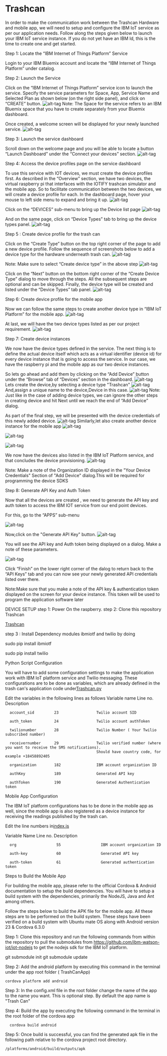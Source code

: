 # Trashcan
In order to make the communication work between the Trashcan Hardware and mobile app, we will need to setup and configure the IBM IoT service as per our application needs. Follow along the steps given below to launch your IBM IoT service instance. If you do not yet have an IBM Id, this is the time to create one and get started.

Step 1: Locate the “IBM Internet of Things Platform” Service

Login to your IBM Bluemix account and locate the “IBM Internet of Things Platform” under catalog.

Step 2: Launch the Service

Click on the “IBM Internet of Things Platform” service icon to launch the service. Specify the service parameters for Space, App, Service Name and Selected Plan as shown below (on the right side panel), and click on “CREATE” button.
![alt-tag](https://github.com/rajeevbrahma/Trashcan/blob/master/screenshots/step2.png)
Note: The Space for the service refers to an IBM Bluemix space that you have to create separately from your Bluemix dashboard.

Once created, a welcome screen will be displayed for your newly launched service.
![alt-tag](https://github.com/rajeevbrahma/Trashcan/blob/master/screenshots/step2.1.png)

Step 3: Launch the service dashboard

Scroll down on the welcome page and you will be able to locate a button “Launch Dashboard” under the “Connect your devices” section.
![alt-tag](https://github.com/rajeevbrahma/Trashcan/blob/master/screenshots/step3.png)

Step 4: Access the device profiles page on the service dashboard

To use this service with IOT devices, we must create the device profiles first. As described in the “Overview” section, we have two devices, the virtual raspberry pi that interfaces with the IOTIFY trashcan simulator and the mobile app. So to facilitate communication between the two devices, we will create a device profile for each.
In the dashboard page, hover your mouse to left side menu to expand and bring it up.
![alt-tag](https://github.com/rajeevbrahma/Trashcan/blob/master/screenshots/step3.1.png)

Click on the “DEVICES” sub-menu to bring up the Device list page
![alt-tag](https://github.com/rajeevbrahma/Trashcan/blob/master/screenshots/step3.2.png)

And on the same page, click on “Device Types” tab to bring up the device types panel.
![alt-tag](https://github.com/rajeevbrahma/Trashcan/blob/master/screenshots/step3.3.png)

Step 5 : Create device profile for the trash can 

Click on the “Create Type” button on the top right corner of the page to add a new device profile. Follow the sequence of screenshots below to add a device type for the hardware underneath trash can.
![alt-tag](https://github.com/rajeevbrahma/Trashcan/blob/master/screenshots/step3.4.png)

Note: Make sure to select “Create device type” in the above step
![alt-tag](https://github.com/rajeevbrahma/Trashcan/blob/master/screenshots/step3.5.png)

Click on the “Next” button on the bottom right corner of the “Create Device Type” dialog to move through the steps. All the subsequent steps are optional and can be skipped. Finally, the device type will be created and listed under the “Device Types” tab panel.
![alt-tag](https://github.com/rajeevbrahma/Trashcan/blob/master/screenshots/step3.6.png)

Step 6: Create device profile for the mobile app

Now we can follow the same steps to create another device type in “IBM IoT Platform” for the mobile app.
![alt-tag](https://github.com/rajeevbrahma/Trashcan/blob/master/screenshots/step3.7.png)

At last, we will have the two device types listed as per our project requirement.
![alt-tag](https://github.com/rajeevbrahma/Trashcan/blob/master/screenshots/step3.8.png)

Step 7: Create device instances

We now have the device types defined in the service. The next thing is to define the actual device itself which acts as a virtual identifier (device id) for every device instance that is going to access the service. In our case, we have the raspberry pi and the mobile app as our two device instances.

So lets go ahead and add them by clicking on the “Add Device” button under the “Browse” tab of “Devices” section in the dashboard.
![alt-tag](https://github.com/rajeevbrahma/Trashcan/blob/master/screenshots/step3.9.png)
Lets create the device,by selecting a device type "Trashcan"
![alt-tag](https://github.com/rajeevbrahma/Trashcan/blob/master/screenshots/step3.10.png)
And,assign a unique name to the device,Device in this case.
![alt-tag](https://github.com/rajeevbrahma/Trashcan/blob/master/screenshots/step3.11.png)
Note: Just like in the case of adding device types, we can ignore the other steps in creating device and hit Next until we reach the end of “Add Device” dialog.

As part of the final step, we will be presented with the device credentials of this newly added device.
![alt-tag](https://github.com/rajeevbrahma/Trashcan/blob/master/screenshots/step3.12.png)
Similarly,let also create another device instance for the mobile app
![alt-tag](https://github.com/rajeevbrahma/Trashcan/blob/master/screenshots/step3.13.png)

![alt-tag](https://github.com/rajeevbrahma/Trashcan/blob/master/screenshots/step3.14.png)

![alt-tag](https://github.com/rajeevbrahma/Trashcan/blob/master/screenshots/step3.15.png)

We now have the devices also listed in the IBM IoT Platform service, and that concludes the device provisioning.
![alt-tag](https://github.com/rajeevbrahma/Trashcan/blob/master/screenshots/step3.16.png)

Note: Make a note of the Organization ID displayed in the "Your Device Credentials" Section of "Add Device" dialog.This will be required for programming the device SDKS

Step 8: Generate API Key and Auth Token

Now that all the devices are created , we need to generate the API key and auth token to access the IBM IOT service from our end point devices.

For this, go to the “APPS” sub-menu

![alt-tag](https://github.com/rajeevbrahma/Trashcan/blob/master/screenshots/step7.1.png)

Now,click on the "Generate API Key" button.
![alt-tag](https://github.com/rajeevbrahma/Trashcan/blob/master/screenshots/step7.2.png)

You will see the API key and Auth token being displayed on a dialog. Make a note of these parameters.

![alt-tag](https://github.com/rajeevbrahma/Trashcan/blob/master/screenshots/step7.4.png)

Click “Finish” on the lower right corner of the dalog to return back to the “API Keys” tab and you can now see your newly generated API credentials listed over there.

Note:Make sure that you make a note of the API key & authentication token displayed on the screen for your device instance. This token will be used to program the application software later

DEVICE SETUP
step 1: Power On the raspberry.
step 2: Clone this repository Trashcan

[Trashcan](https://github.com/rajeevbrahma/Trashcan.git)

step 3 : Install Dependency modules ibmiotf and twilio by doing

sudo pip install ibmiotf

sudo pip install twilio

Python Script Configuration

You will have to add some configuration settings to make the application work with IBM IoT platform service and Twilio messaging. These configurations are to be done as variables, which are already defined in the trash can's application code under[Trashcan.py](https://github.com/rajeevbrahma/Trashcan/blob/master/Trashcan.py)

Edit the variables in the following lines as follows
Variable name       Line no.           Description

      account_sid         23                 Twilio account SID

      auth_token          24                 Twilio account authToken

      twilionumber        28                 Twilio Number ( Your Twilio subscribed number)

      receivernumber      29                 Twilio verified number (where you want to receive the SMS notifications). 
                                             Should have country code, for example +18458892405

      organization        182                IBM account organization ID

      authKey             189                Generated API key

      authToken           190                Generated Authentication token
    
Mobile App Configuration

The IBM IoT platform configurations has to be done in the mobile app as well, since the mobile app is also registered as a device instance for receiving the readings published by the trash can.

Edit the line numbers in[index.js](https://github.com/rajeevbrahma/Trashcan/blob/master/TrashCanApp/www/js/index.js)

Variable Name        Line no.            Description

      org                  55                  IBM account organization ID

      auth-key             60                  Generated API key    

      auth-token           61                  Generated authentication token  
      
      
Steps to Build the Mobile App

For building the mobile app, please refer to the official Cordova & Android documentation to setup the build dependencies. You will have to setup a build system with the dependencies, primarily the NodeJS, Java and Ant among others.

Follow the steps below to build the APK file for the mobile app. All these steps are to be performed on the build system. These steps have been verified on a build system with Ubuntu mate OS along with Android version 23 & Cordova 6.3.0

Step 1: Clone this repository and run the following commands from within the repository to pull the submodules from https://github.com/ibm-watson-iot/iot-nodejs to get the nodejs sdk for the IBM IoT platform.

git submodule init
git submodule update

Step 2: Add the android platform by executing this command in the terminal under the app root folder ( TrashCanApp)

    cordova platform add android
Step 3: In the config.xml file in the root folder change the name of the app to the name you want. This is optional step. By default the app name is "Trash Can"

Step 4: Build the app by executing the following command in the terminal in the root folder of the cordova app

      cordova build android
Step 5: Once build is successful, you can find the generated apk file in the following path relative to the cordova project root directory.

    /platforms/android/build/outputs/apk
